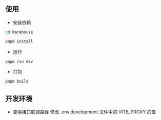 
## 使用


- 安装依赖

```bash
cd Warehouse

pnpm install

```

- 运行

```bash
pnpm run dev
```

- 打包

```bash
pnpm build
```

## 开发环境
- 更换接口联调路径
修改 .env.development 文件中的 VITE_PROXY 的值